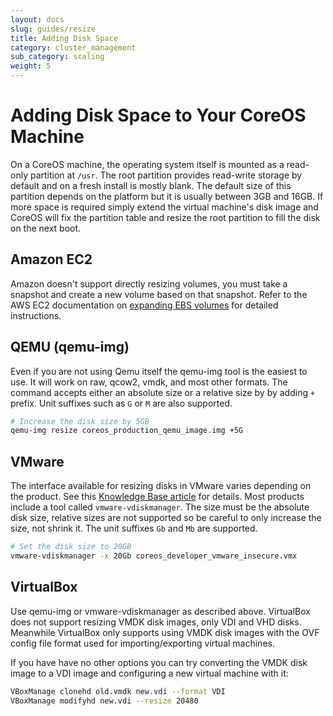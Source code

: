 ```yaml
---
layout: docs
slug: guides/resize
title: Adding Disk Space
category: cluster_management
sub_category: scaling
weight: 5
---
```


# Adding Disk Space to Your CoreOS Machine

On a CoreOS machine, the operating system itself is mounted as a read-only partition at `/usr`. The root partition provides read-write storage by default and on a fresh install is mostly blank. The default size of this partition depends on the platform but it is usually between 3GB and 16GB. If more space is required simply extend the virtual machine's disk image and CoreOS will fix the partition table and resize the root partition to fill the disk on the next boot.

## Amazon EC2

Amazon doesn't support directly resizing volumes, you must take a
snapshot and create a new volume based on that snapshot. Refer to
the AWS EC2 documentation on [expanding EBS volumes][ebs-expand-volume]
for detailed instructions.

[ebs-expand-volume]: http://docs.aws.amazon.com/AWSEC2/latest/UserGuide/ebs-expand-volume.html

## QEMU (qemu-img)

Even if you are not using Qemu itself the qemu-img tool is the easiest
to use. It will work on raw, qcow2, vmdk, and most other formats. The
command accepts either an absolute size or a relative size by
by adding `+` prefix. Unit suffixes such as `G` or `M` are also supported.

```sh
# Increase the disk size by 5GB
qemu-img resize coreos_production_qemu_image.img +5G
```

## VMware

The interface available for resizing disks in VMware varies depending on
the product. See this [Knowledge Base article][vmkb1004047] for details.
Most products include a tool called `vmware-vdiskmanager`. The size must
be the absolute disk size, relative sizes are not supported so be
careful to only increase the size, not shrink it. The unit
suffixes `Gb` and `Mb` are supported.

```sh
# Set the disk size to 20GB
vmware-vdiskmanager -x 20Gb coreos_developer_vmware_insecure.vmx
```

[vmkb1004047]: http://kb.vmware.com/selfservice/microsites/search.do?language=en_US&cmd=displayKC&externalId=1004047

## VirtualBox

Use qemu-img or vmware-vdiskmanager as described above. VirtualBox does
not support resizing VMDK disk images, only VDI and VHD disks. Meanwhile
VirtualBox only supports using VMDK disk images with the OVF config file
format used for importing/exporting virtual machines.

If you have have no other options you can try converting the VMDK disk
image to a VDI image and configuring a new virtual machine with it:

```sh
VBoxManage clonehd old.vmdk new.vdi --format VDI
VBoxManage modifyhd new.vdi --resize 20480
```
